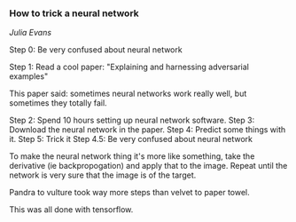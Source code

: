 ### How to trick a neural network

_Julia Evans_

Step 0: Be very confused about neural network

Step 1: Read a cool paper: "Explaining and harnessing adversarial examples"

This paper said: sometimes neural networks work really well, but sometimes they totally fail.

Step 2: Spend 10 hours setting up neural network software.
Step 3: Download the neural network in the paper.
Step 4: Predict some things with it.
Step 5: Trick it
Step 4.5: Be very confused about neural network

To make the neural network thing it's more like something, take the derivative (ie backpropogation) and apply that to the image. Repeat until the network is very sure that the image is of the target.

Pandra to vulture took way more steps than velvet to paper towel.

This was all done with tensorflow.
